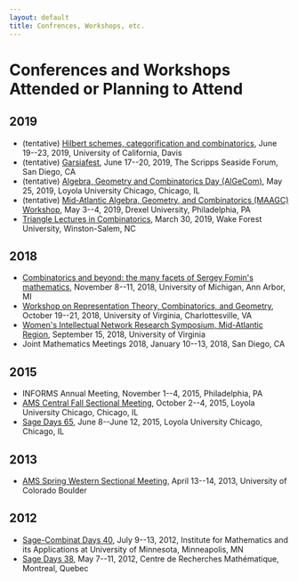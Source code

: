 ```yaml
---
layout: default
title: Confrences, Workshops, etc.
---
```

Conferences and Workshops Attended or Planning to Attend
===

2019
----
* (tentative) [Hilbert schemes, categorification and combinatorics](https://www.math.ucdavis.edu/~egorskiy/FRGconf/), June 19--23, 2019, University of California, Davis 
* (tentative) [Garsiafest](https://sites.google.com/view/garsiafest/), June 17--20, 2019, The Scripps Seaside Forum, San Diego, CA
* (tentative) [Algebra, Geometry and Combinatorics Day (AlGeCom)](https://sites.google.com/site/algecomday/algecom-xvii), May 25, 2019, Loyola University Chicago, Chicago, IL
* (tentative) [Mid-Atlantic Algebra, Geometry, and Combinatorics (MAAGC) Workshop](http://www.maagc.info/philadelphia-2019), May 3--4, 2019, Drexel University, Philadelphia, PA
* [Triangle Lectures in Combinatorics](https://wp.math.ncsu.edu/tlc/), March 30, 2019, Wake Forest University, Winston-Salem, NC

2018
----
* [Combinatorics and beyond: the many facets of Sergey Fomin's mathematics](https://math.berkeley.edu/~williams/FominFest), November 8--11, 2018, University of Michigan, Ann Arbor, MI
* [Workshop on Representation Theory, Combinatorics, and Geometry](http://math.virginia.edu/ims/workshop-fall-2018/schedule/), October 19--21, 2018, University of Virginia, Charlottesville, VA
* [Women's Intellectual Network Research Symposium, Mid-Atlantic Region](http://www.people.virginia.edu/~sm4cw/WINRS.html), September 15, 2018, University of Virginia
* Joint Mathematics Meetings 2018, January 10--13, 2018, San Diego, CA

2015
----
* INFORMS Annual Meeting, November 1--4, 2015, Philadelphia, PA
* [AMS Central Fall Sectional Meeting](http://www.ams.org/meetings/sectional/2219_program.html), October 2--4, 2015, Loyola University Chicago, Chicago, IL
* [Sage Days 65](http://gauss.math.luc.edu/sagedays/), June 8--June 12, 2015, Loyola University Chicago, Chicago, IL

2013
----
* [AMS Spring Western Sectional Meeting](http://www.ams.org/meetings/sectional/2210_program.html), April 13--14, 2013, University of Colorado Boulder

2012
----
* [Sage-Combinat Days 40](http://www.ima.umn.edu/2011-2012/SW7.9-13.12/), July 9--13, 2012, Institute for Mathematics and its Applications at University of Minnesota, Minneapolis, MN
* [Sage Days 38](https://wiki.sagemath.org/days38), May 7--11, 2012, Centre de Recherches Math&eacute;matique, Montreal, Quebec
